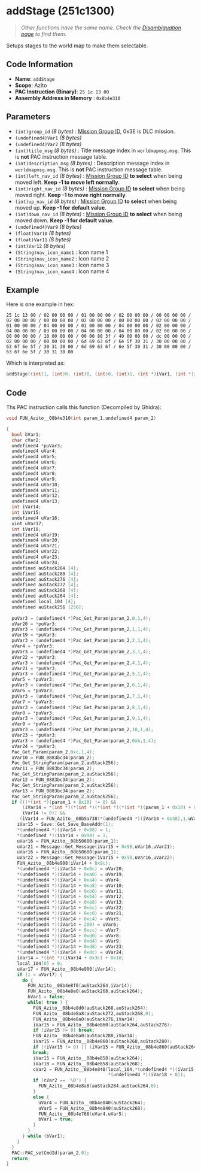 # addStage (251c1300)

> *Other functions have the same name. Check the [Disambiguation page](./addStage.md) to find them.*

Setups stages to the world map to make them selectable.

## Code Information

- **Name**: `addStage`
- **Scope**: Azito
- **PAC Instruction (Binary)**: `25 1c 13 00`
- **Assembly Address in Memory** : `0x8b4e310`

## Parameters

- `(int)group_id` *(8 bytes)* : [Mission Group ID](./addquest.md#group_id-index), 0x3E is DLC mission.
- `(undefined4)Var1` *(8 bytes)*
- `(undefined4)Var2` *(8 bytes)*
- `(int)title_msg` *(8 bytes)* : Title message index in `worldmapmsg.msg`. This is **not** PAC instruction message table.
- `(int)description_msg` *(8 bytes)* : Description message index in `worldmapmsg.msg`. This is **not** PAC instruction message table.
- `(int)left_nav_id` *(8 bytes)* : [Mission Group ID](./addquest.md#group_id-index) **to select** when being moved left. **Keep -1 to move left normally**.
- `(int)right_nav_id` *(8 bytes)* : [Mission Group ID](./addquest.md#group_id-index) **to select** when being moved right. **Keep -1 to move right normally**.
- `(int)up_nav_id` *(8 bytes)* : [Mission Group ID](./addquest.md#group_id-index) **to select** when being moved up. **Keep -1 for default value**.
- `(int)down_nav_id` *(8 bytes)* : [Mission Group ID](./addquest.md#group_id-index) **to select** when being moved down. **Keep -1 for default value**.
- `(undefined4)Var9` *(8 bytes)*
- `(float)Var10` *(8 bytes)*
- `(float)Var11` *(8 bytes)*
- `(int)Var12` *(8 bytes)*
- `(String)nav_icon_name1` : Icon name 1
- `(String)nav_icon_name2` : Icon name 2
- `(String)nav_icon_name3` : Icon name 3
- `(String)nav_icon_name4` : Icon name 4

## Example

Here is one example in hex:

```25 1c 13 00 / 02 00 00 00 / 01 00 00 00 / 02 00 00 00 / 00 00 00 00 / 02 00 00 00 / 00 00 00 00 / 02 00 00 00 / 00 00 00 00 / 02 00 00 00 / 01 00 00 00 / 04 00 00 00 / 01 00 00 00 / 04 00 00 00 / 02 00 00 00 / 04 00 00 00 / 03 00 00 00 / 04 00 00 00 / 04 00 00 00 / 02 00 00 00 / 00 00 00 00 / 10 00 00 00 / 00 00 80 3f / 40 00 00 00 / dc 00 00 00 / 02 00 00 00 / 00 00 00 00 / 6d 69 63 6f / 6e 5f 30 31 / 30 00 00 00 / 63 6f 6e 5f / 30 31 30 00 / 6d 69 63 6f / 6e 5f 30 31 / 30 00 00 00 / 63 6f 6e 5f / 30 31 30 00```

Which is interpreted as:

```c
addStage((int)1, (int)0, (int)0, (int)0, (int)1, (int *)iVar1, (int *)iVar2, (int *)iVar3, (int *)iVar4, (int)0, (float)1, ((global)float *)gfVar220, (int)0, "micon_010", "con_010", "micon_010", "con_010")
```

## Code

Ths PAC instruction calls this function (Decompiled by Ghidra):

```c
void FUN_Azito__08b4e310(int param_1,undefined4 param_2)

{
  bool bVar1;
  char cVar2;
  undefined4 *puVar3;
  undefined4 uVar4;
  undefined4 uVar5;
  undefined4 uVar6;
  undefined4 uVar7;
  undefined4 uVar8;
  undefined4 uVar9;
  undefined4 uVar10;
  undefined4 uVar11;
  undefined4 uVar12;
  undefined4 uVar13;
  int iVar14;
  int iVar15;
  undefined4 uVar16;
  uint uVar17;
  int iVar18;
  undefined4 uVar19;
  undefined4 uVar20;
  undefined4 uVar21;
  undefined4 uVar22;
  undefined4 uVar23;
  undefined4 uVar24;
  undefined auStack284 [4];
  undefined auStack280 [4];
  undefined auStack276 [4];
  undefined auStack272 [4];
  undefined auStack268 [4];
  undefined auStack264 [4];
  undefined local_104 [4];
  undefined auStack256 [256];
  
  puVar3 = (undefined4 *)Pac_Get_Param(param_2,0,1,4);
  uVar20 = *puVar3;
  puVar3 = (undefined4 *)Pac_Get_Param(param_2,1,1,4);
  uVar19 = *puVar3;
  puVar3 = (undefined4 *)Pac_Get_Param(param_2,2,1,4);
  uVar4 = *puVar3;
  puVar3 = (undefined4 *)Pac_Get_Param(param_2,3,1,4);
  uVar22 = *puVar3;
  puVar3 = (undefined4 *)Pac_Get_Param(param_2,4,1,4);
  uVar21 = *puVar3;
  puVar3 = (undefined4 *)Pac_Get_Param(param_2,5,1,4);
  uVar5 = *puVar3;
  puVar3 = (undefined4 *)Pac_Get_Param(param_2,6,1,4);
  uVar6 = *puVar3;
  puVar3 = (undefined4 *)Pac_Get_Param(param_2,7,1,4);
  uVar7 = *puVar3;
  puVar3 = (undefined4 *)Pac_Get_Param(param_2,8,1,4);
  uVar8 = *puVar3;
  puVar3 = (undefined4 *)Pac_Get_Param(param_2,9,1,4);
  uVar9 = *puVar3;
  puVar3 = (undefined4 *)Pac_Get_Param(param_2,10,1,4);
  uVar23 = *puVar3;
  puVar3 = (undefined4 *)Pac_Get_Param(param_2,0xb,1,4);
  uVar24 = *puVar3;
  Pac_Get_Param(param_2,0xc,1,4);
  uVar10 = FUN_0883bc34(param_2);
  Pac_Get_StringParam(param_2,auStack256);
  uVar11 = FUN_0883bc34(param_2);
  Pac_Get_StringParam(param_2,auStack256);
  uVar12 = FUN_0883bc34(param_2);
  Pac_Get_StringParam(param_2,auStack256);
  uVar13 = FUN_0883bc34(param_2);
  Pac_Get_StringParam(param_2,auStack256);
  if (((*(int *)(param_1 + 0x10) != 0) &&
      (iVar14 = *(int *)(*(int *)(*(int *)(*(int *)(param_1 + 0x10) + 0x10) + 0x30) + 0x14),
      iVar14 != 0)) &&
     (iVar14 = FUN_Azito__08b5a738(*(undefined4 *)(iVar14 + 0x38),1,uVar20,uVar19), iVar14 != 0)) {
    iVar15 = Save::Get_Save_BaseAddr(1);
    *(undefined4 *)(iVar14 + 0x98) = 1;
    *(undefined *)(iVar14 + 0x94) = 1;
    uVar16 = FUN_Azito__08b50680(param_1);
    uVar21 = Message::Get_Message(iVar15 + 0x98,uVar16,uVar21);
    uVar16 = FUN_Azito__08b50680(param_1);
    uVar22 = Message::Get_Message(iVar15 + 0x98,uVar16,uVar22);
    FUN_Azito__08b4e908(iVar14 + 0x9c);
    *(undefined4 *)(iVar14 + 0x9c) = uVar20;
    *(undefined4 *)(iVar14 + 0xa0) = uVar19;
    *(undefined4 *)(iVar14 + 0xa4) = uVar4;
    *(undefined4 *)(iVar14 + 0xa8) = uVar10;
    *(undefined4 *)(iVar14 + 0xb0) = uVar11;
    *(undefined4 *)(iVar14 + 0xb4) = uVar12;
    *(undefined4 *)(iVar14 + 0xb8) = uVar13;
    *(undefined4 *)(iVar14 + 0xbc) = uVar22;
    *(undefined4 *)(iVar14 + 0xc0) = uVar21;
    *(undefined4 *)(iVar14 + 0xc4) = uVar5;
    *(undefined4 *)(iVar14 + 200) = uVar6;
    *(undefined4 *)(iVar14 + 0xcc) = uVar7;
    *(undefined4 *)(iVar14 + 0xd0) = uVar8;
    *(undefined4 *)(iVar14 + 0xd4) = uVar9;
    *(undefined4 *)(iVar14 + 0xd8) = uVar23;
    *(undefined4 *)(iVar14 + 0xdc) = uVar24;
    iVar14 = *(int *)(iVar14 + 0x3c) + 0x18;
    local_104[0] = 0;
    uVar17 = FUN_Azito__08b4e900(iVar14);
    if (1 < uVar17) {
      do {
        FUN_Azito__08b4e8f0(auStack264,iVar14);
        FUN_Azito__08b4e8e0(auStack268,auStack264);
        bVar1 = false;
        while( true ) {
          FUN_Azito__08b4e8d0(auStack268,auStack264);
          FUN_Azito__08b4e8a8(auStack272,auStack268,0);
          FUN_Azito__08b4e8a0(auStack276,iVar14);
          iVar15 = FUN_Azito__08b4e860(auStack264,auStack276);
          if (iVar15 != 0) break;
          FUN_Azito__08b4e8a0(auStack280,iVar14);
          iVar15 = FUN_Azito__08b4e860(auStack268,auStack280);
          if ((iVar15 != 0) || (iVar15 = FUN_Azito__08b4e860(auStack264,auStack268), iVar15 != 0))
          break;
          iVar15 = FUN_Azito__08b4e858(auStack264);
          iVar18 = FUN_Azito__08b4e858(auStack268);
          cVar2 = FUN_Azito__08b4e848(local_104,*(undefined4 *)(iVar15 + 8),
                                      *(undefined4 *)(iVar18 + 8));
          if (cVar2 == '\0') {
            FUN_Azito__08b4e8a8(auStack284,auStack264,0);
          }
          else {
            uVar4 = FUN_Azito__08b4e840(auStack264);
            uVar5 = FUN_Azito__08b4e840(auStack268);
            FUN_Azito__08b4e768(uVar4,uVar5);
            bVar1 = true;
          }
        }
      } while (bVar1);
    }
  }
  PAC::PAC_setCmdId(param_2,0);
  return;
}
```

